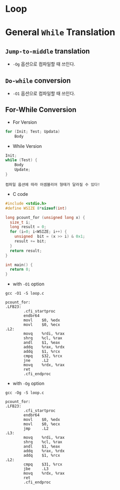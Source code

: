 # Loop

# General `While` Translation
## `Jump-to-middle` translation
- `-Og` 옵션으로 컴파일할 때 쓰인다.
## `Do-while` conversion
- `-O1` 옵션으로 컴파일할 때 쓰인다.
## For-While Conversion
- For Version
```c
for (Init; Test; Updata)
    Body
```
- While Version
```c
Init;
while (Test) {
    Body
    Update;
}
```
```plaintext
컴파일 옵션에 따라 어셈블리어 형태가 달라질 수 있다!
```
- C code
```c
#include <stdio.h>
#define WSIZE 8*sizeof(int)

long pcount_for (unsigned long x) {
  size_t i;
  long result = 0;
  for (i=0; i<WSIZE; i++) {
    unsigned  bit = (x >> i) & 0x1;
    result += bit;
  }
  return result;
}

int main() {
  return 0;
}
```
- with `-O1` option
```shell
gcc -O1 -S loop.c
```
```shell
pcount_for:
.LFB23:
        .cfi_startproc
        endbr64
        movl    $0, %edx
        movl    $0, %ecx
.L2:
        movq    %rdi, %rax
        shrq    %cl, %rax
        andl    $1, %eax
        addq    %rax, %rdx
        addq    $1, %rcx
        cmpq    $32, %rcx
        jne     .L2
        movq    %rdx, %rax
        ret
        .cfi_endproc
```
- with `-Og` option
```shell
gcc -Og -S loop.c
```
```shell
pcount_for:
.LFB23:
        .cfi_startproc
        endbr64
        movl    $0, %edx
        movl    $0, %ecx
        jmp     .L2
.L3:
        movq    %rdi, %rax
        shrq    %cl, %rax
        andl    $1, %eax
        addq    %rax, %rdx
        addq    $1, %rcx
.L2:
        cmpq    $31, %rcx
        jbe     .L3
        movq    %rdx, %rax
        ret
        .cfi_endproc
```
